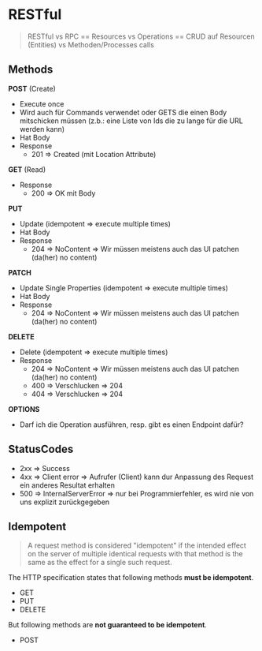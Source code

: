 # RESTful

> RESTful vs RPC == Resources vs Operations == CRUD auf Resourcen (Entities) vs Methoden/Processes calls

## Methods

**POST** (Create)

* Execute once
* Wird auch für Commands verwendet oder GETS die einen Body mitschicken müssen (z.b.: eine Liste von Ids die zu lange für die URL werden kann)
* Hat Body
* Response
    * 201 => Created (mit Location Attribute)

**GET** (Read)

* Response
    * 200 => OK mit Body

**PUT**

* Update (idempotent => execute multiple times)
* Hat Body
* Response
    * 204 => NoContent
      => Wir müssen meistens auch das UI patchen (da(her) no content)

**PATCH**

* Update Single Properties (idempotent => execute multiple times)
* Hat Body
* Response
    * 204 => NoContent
      => Wir müssen meistens auch das UI patchen (da(her) no content)

**DELETE**

* Delete (idempotent => execute multiple times)
* Response
    * 204 => NoContent
      => Wir müssen meistens auch das UI patchen (da(her) no content)
    * 400 => Verschlucken => 204
    * 404 => Verschlucken => 204

**OPTIONS**

* Darf ich die Operation ausführen, resp. gibt es einen Endpoint dafür?

## StatusCodes

* 2xx => Success
* 4xx => Client error => Aufrufer (Client) kann dur Anpassung des Request ein anderes Resultat erhalten
* 500 => InternalServerError => nur bei Programmierfehler, es wird nie von uns explizit zurückgegeben

## Idempotent

> A request method is considered "idempotent" if the intended effect on the server of multiple identical requests with that method is the same as the effect for a single such request.

The HTTP specification states that following methods __must be idempotent__.

* GET
* PUT
* DELETE

But following methods are __not guaranteed to be idempotent__.

* POST